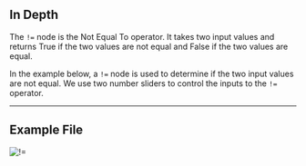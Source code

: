 ## In Depth
The `!=` node is the Not Equal To operator. It takes two input values and returns True if the two values are not equal and False if the two values are equal.

In the example below, a `!=` node is used to determine if the two input values are not equal. We use two number sliders to control the inputs to the `!=` operator.
___
## Example File

![!=](./!=_img.jpg)

